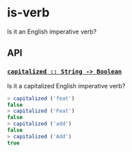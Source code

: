 # is-verb

Is it an English imperative verb?

## API

### <a name="capitalized" href="https://github.com/wearereasonablepeople/is-verb/blob/v1.0.1/index.js#L8">`capitalized :: String -⁠> Boolean`</a>

Is it a capitalized English imperative verb?

```js
> capitalized ('feat')
false
> capitalized ('Feat')
false
> capitalized ('add')
false
> capitalized ('Add')
true
```
